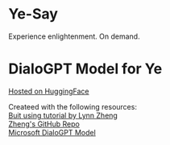 # Ye-Say
Experience enlightenment. On demand.

# DialoGPT Model for Ye
[Hosted on HuggingFace](https://huggingface.co/mdm/DialoGPT-small-Kanye?text=pete+texting+kim)

Createed with the following resources:  
[Buit using tutorial by Lynn Zheng](https://www.freecodecamp.org/news/discord-ai-chatbot/#:~:text=How%20to%20Build%20the%20Discord,API%20token%20for%20later%20use.)  
[Zheng's GitHub Repo](https://github.com/RuolinZheng08/twewy-discord-chatbot/blob/main/model_train_upload_workflow.ipynb)  
[Microsoft DialoGPT Model](https://huggingface.co/microsoft/DialoGPT-small)
